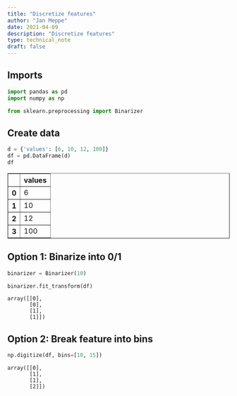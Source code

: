 ```yaml
---
title: "Discretize features"
author: "Jan Meppe"
date: 2021-04-09
description: "Discretize features"
type: technical_note
draft: false
---
```

## Imports


```python
import pandas as pd
import numpy as np

from sklearn.preprocessing import Binarizer
```

## Create  data


```python
d = {'values': [6, 10, 12, 100]}
df = pd.DataFrame(d)
df
```




<div>
<style scoped>
    .dataframe tbody tr th:only-of-type {
        vertical-align: middle;
    }

    .dataframe tbody tr th {
        vertical-align: top;
    }

    .dataframe thead th {
        text-align: right;
    }
</style>
<table border="1" class="dataframe">
  <thead>
    <tr style="text-align: right;">
      <th></th>
      <th>values</th>
    </tr>
  </thead>
  <tbody>
    <tr>
      <th>0</th>
      <td>6</td>
    </tr>
    <tr>
      <th>1</th>
      <td>10</td>
    </tr>
    <tr>
      <th>2</th>
      <td>12</td>
    </tr>
    <tr>
      <th>3</th>
      <td>100</td>
    </tr>
  </tbody>
</table>
</div>



## Option 1: Binarize into 0/1


```python
binarizer = Binarizer(10)
```


```python
binarizer.fit_transform(df)
```




    array([[0],
           [0],
           [1],
           [1]])



## Option 2: Break feature into bins


```python
np.digitize(df, bins=[10, 15])
```




    array([[0],
           [1],
           [1],
           [2]])



